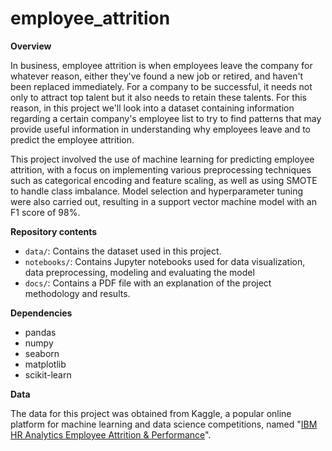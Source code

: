 # employee_attrition

**Overview**

In business, employee attrition is when employees leave the company for whatever reason, either they've found a new job or retired, and haven't been replaced immediately. For a company to be successful, it needs not only to attract top talent but it also needs to retain these talents. For this reason, in this project we'll look into a dataset containing information regarding a certain company's employee list to try to find patterns that may provide useful information in understanding why employees leave and to predict the employee attrition.

This project involved the use of machine learning for predicting employee attrition, with a focus on implementing various preprocessing techniques such as categorical encoding and feature scaling, as well as using SMOTE to handle class imbalance. Model selection and hyperparameter tuning were also carried out, resulting in a support vector machine model with an F1 score of 98%.

**Repository contents**

- `data/`: Contains the dataset used in this project.
- `notebooks/`: Contains Jupyter notebooks used for data visualization, data preprocessing, modeling and evaluating the model
- `docs/`: Contains a PDF file with an explanation of the project methodology and results.

**Dependencies**

- pandas
- numpy
- seaborn
- matplotlib
- scikit-learn

**Data**

The data for this project was obtained from Kaggle, a popular online platform for machine learning and data science competitions, named "[IBM HR Analytics Employee Attrition & Performance](https://www.kaggle.com/datasets/pavansubhasht/ibm-hranalytics-attrition-dataset)".


